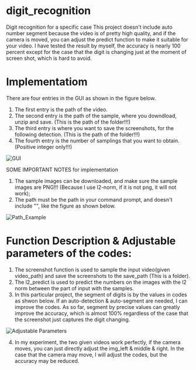 # digit_recognition
 Digit recognition for a specific case
This project doesn't include auto number segment because the video is of pretty high quality, and if the camera is moved, you can adjust the predict function to make it suitable for your video. I have tested the result by myself, the accuracy is nearly 100 percent except for the case that the digit is changing just at the moment of screen shot, which is hard to avoid.
# Implementatiom
There are four entries in the GUI as shown in the figure below.
1. The first entry is the path of the video.
2. The second entry is the path of the sample, where you downdload, unzip and save. (This is the path of the folder!!!)
3. The third entry is where you want to save the screenshots, for the following detection. (This is the path of the folder!!!)
4. The fourth entry is the number of samplings that you want to obtain. (Positive integer only!!!)

![GUI](https://user-images.githubusercontent.com/130121873/230549289-ee368075-bd0c-4e95-87ab-b97e5f0a504c.png)

SOME IMPORTANT NOTES for implementation
1. The sample images can be downloaded, and make sure the sample images are PNG!!! (Because I use l2-norm, if it is not png, it will not work);
2. The path must be the path in your command prompt, and doesn't include "", like the figure as shown below.

![Path_Example](https://user-images.githubusercontent.com/130121873/230554751-e5bd5db3-682d-4b61-8c14-bf6bbc1154e5.png)

# Function Description & Adjustable parameters of the codes:
1. The screenshot function is used to sample the input video(given video_path) and save the screenshots to the save_path (This is a folder).
2. The l2_predict is used to predict the numbers on the images with the l2 norm between the part of input with the samples.
3. In this particular project, the segment of digits is by the values in codes as shwon below. If an auto-detection & auto-segment are needed, I can improve the codes. As so far, segment by precise values can greatly improve the accuracy, which is almost 100% regardless of the case that the screenshot just captures the digit changing.

![Adjustable Parameters](https://user-images.githubusercontent.com/130121873/230556272-9fc4852e-cb78-4aba-a6f6-cc437f5993bc.png)

4. In my experiment, the two given videos work perfectly, if the camera moves, you can just directly adjust the img_left & middle & right. In the case that the camera may move, I will adjust the codes, but the accuracy may be reduced.
